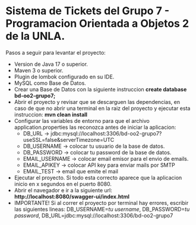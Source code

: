 # Sistema de Tickets del Grupo 7 - Programacion Orientada a Objetos 2 de la UNLA.

Pasos a seguir para levantar el proyecto:
 * Version de Java 17 o superior.
 * Maven 3 o superior.
 * Plugin de lombok configurado en su IDE.
 * MySQL como Base de Datos.
 * Crear una Base de Datos con la siguiente instruccion **create database bd-oo2-grupo7;** 
 * Abrir el proyecto y revisar que se descarguen las dependencias, en caso de que no abrir una terminal en la raiz del proyecto y ejecutar esta instruccion: **mvn clean install**
 * Configurar las variables de entorno para que el archivo application.properties las reconozca antes de iniciar la aplicacion:
   * DB_URL -> jdbc:mysql://localhost:3306/bd-oo2-grupo7?useSSL=false&serverTimezone=UTC
   * DB_USERNAME -> colocar tu usuario de la base de datos.
   * DB_PASSWORD -> colocar tu password de la base de datos.
   * EMAIL_USERNAME -> colocar email emisor para el envio de emails.
   * EMAIL_APIKEY -> colocar API key para enviar mails por SMTP
   * EMAIL_TEST -> email que emite el mail
 * Ejecutar el proyecto. Si todo esta correcto aparece que la aplicacion inicio en x segundos en el puerto 8080.
 * Abrir el navegador e ir a la siguiente url: **http://localhost:8080/swagger-ui/index.html**
 * IMPORTANTE! Si al correr el proyecto por terminal hay errores, escribir las siguientes lineas: DB_USERNAME=*tu username*, DB_PASSWORD=*tu password*, DB_URL=jdbc:mysql://localhost:3306/bd-oo2-grupo7

